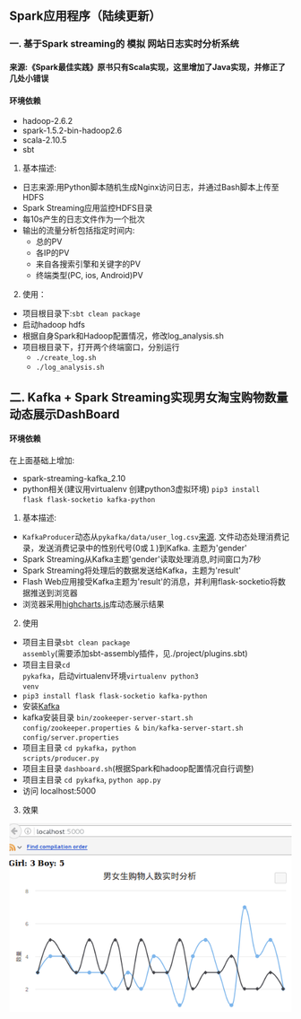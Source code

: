 ## Spark应用程序（陆续更新）
###  一. 基于Spark streaming的 模拟 网站日志实时分析系统
#### 来源:《Spark最佳实践》原书只有Scala实现，这里增加了Java实现，并修正了几处小错误
#### 环境依赖
- hadoop-2.6.2
- spark-1.5.2-bin-hadoop2.6
- scala-2.10.5
- sbt
1. 基本描述:
- 日志来源:用Python脚本随机生成Nginx访问日志，并通过Bash脚本上传至HDFS
- Spark Streaming应用监控HDFS目录
- 每10s产生的日志文件作为一个批次
- 输出的流量分析包括指定时间内:
  + 总的PV
  + 各IP的PV
  + 来自各搜索引擎和关键字的PV
  + 终端类型(PC, ios, Android)PV

2. 使用：
- 项目根目录下:<code>sbt clean package</code>
- 启动hadoop hdfs
- 根据自身Spark和Hadoop配置情况，修改log_analysis.sh
- 项目根目录下，打开两个终端窗口，分别运行
  + <code>./create_log.sh</code>
  + <code>./log_analysis.sh</code>

## 二. Kafka + Spark Streaming实现男女淘宝购物数量动态展示DashBoard
#### 环境依赖
在上面基础上增加:
- spark-streaming-kafka_2.10
- python相关(建议用virtualenv 创建python3虚拟环境)
<code>pip3 install flask flask-socketio kafka-python</code>

1. 基本描述:
- <code>KafkaProducer</code>动态从<code>pykafka/data/user_log.csv</code>[来源](https://pan.baidu.com/s/1cs02Nc).
文件动态处理消费记录，发送消费记录中的性别代号(0或１)到Kafka. 主题为'gender'
- Spark Streaming从Kafka主题'gender'读取处理消息,时间窗口为7秒
- Spark Streaming将处理后的数据发送给Kafka，主题为'result'
- Flash Web应用接受Kafka主题为'result'的消息，并利用flask-socketio将数据推送到浏览器
- 浏览器采用[highcharts.js](https://www.highcharts.com/)库动态展示结果

2. 使用
- 项目主目录<code>sbt clean package assembly</code>(需要添加sbt-assembly插件，见./project/plugins.sbt)
- 项目主目录<code>cd pykafka</code>，启动virtualenv环境<code>virtualenv python3 venv</code>
- <code>pip3 install flask flask-socketio kafka-python</code>
- 安装[Kafka](http://www-eu.apache.org/dist/kafka/0.10.2.1/kafka_2.10-0.10.2.1.tgz)
- kafka安装目录 <code>bin/zookeeper-server-start.sh config/zookeeper.properties &
                    bin/kafka-server-start.sh config/server.properties</code>
- 项目主目录 <code>cd pykafka</code>，<code>python scripts/producer.py</code>
- 项目主目录 <code>dashboard.sh</code>(根据Spark和hadoop配置情况自行调整)
- 项目主目录 <code>cd pykafka</code>, <code>python app.py</code>
- 访问 localhost:5000

3. 效果
<img src="out.gif">

  


